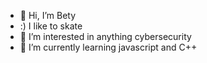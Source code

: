 - 👋 Hi, I’m Bety
- :) I like to skate
- 👀 I’m interested in anything cybersecurity
- 🌱 I’m currently learning javascript and C++

<!---
bxtania/bxtania is a ✨ special ✨ repository because its `README.md` (this file) appears on your GitHub profile.
You can click the Preview link to take a look at your changes.
--->
